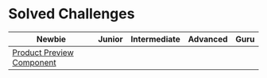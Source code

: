 # Solved Challenges

| Newbie | Junior | Intermediate | Advanced | Guru |
|--------|--------|--------------|----------|------|
| [Product Preview Component](https://fem-product-preview-component.netlify.app/)       |        |              |          |      |
